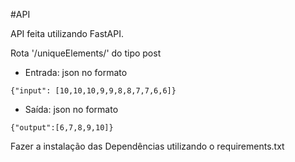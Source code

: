 #API

API feita utilizando FastAPI.

Rota '/uniqueElements/' do tipo post

* Entrada: json no formato

```
{"input": [10,10,10,9,9,8,8,7,7,6,6]}
```

* Saída: json no formato

```
{"output":[6,7,8,9,10]}
```

Fazer a instalação das Dependências utilizando o requirements.txt
